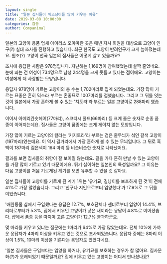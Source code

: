 ```yaml
---
layout: single
title: "일본 집사들이 믹스냥이를 많이 키우는 이유"
date: 2019-03-08 10:00:00
categories: 감동
author: Companimal
---
```


일본의 고양이 용품 업체 아이리스 오야마란 곳은 매년 자사 회원을 대상으로 고양이 인구(?) 실태 조사를 진행하고 있습니다. 최근 한국도 고양이 반려인구가 크게 높아졌는데요. 원조(?) 고양이 천국 일본의 집사들은 어떻게 살고 있을까요?

조사에 응답한 사람은 978명입니다. 지난해는 1,169명이 참여했었는데 살짝 줄었네요. 눈에 띄는 건 여성이 734명으로 남성 244명을 크게 웃돌고 있다는 점이에요. 고양이는 여성에게 더 사랑받는 모양입니다.

응답자 978명이 기르는 고양이의 총 수는 1,702마리로 집계 되었는데요. 가장 많이 기르는 묘종은 흔히 믹스라 부르는 혼종묘로 1007마리를 점했습니다. 그리고 그 뒤를 잇는 것이 일본에서 가장 흔하게 볼 수 있는 '챠토라’라 부르는 일본 고양이로 288마리 였습니다.

이어서 아메리칸숏헤어(77마리), 스코티시 폴드(66마리) 등 크게 줄은 숫자로 순종 품종이 이어지는데요. 집사들은 고양이 품종에는 크게 게이치 않는 모양입니다.

가장 많이 기르는 고양이의 컬러는 '키지토라’라 부르는 검은 줄무늬가 섞인 갈색 고양이(197마리)였는데요. 이 역시 길거리에서 가장 흔하게 볼 수 있는 무늬입니다. 그 뒤로 흑백이 187마리 검은색이 164 마리 등 비슷비슷한 숫자로 나타났어요.

결과를 보면 집사들의 취향이 잘 보이질 않는데요. 길을 가다 흔히 만날 수 있는 고양이를 가장 많이 기르고 있기 때문이에요. 튀기 싫어하는 일본인의 특성일까요? 그 이유는 다음 고양이를 처음 기르게된 계기를 보면 유추할 수 있을 것 같아요.

일본 집사들이 고양이를 기르게 된 계기 1위는 '유기묘, 길냥이를 보호하게 된 것’이 전체 41%로 가장 많았습니다. 그리고 '친구나 지인으로부터 입양했다’가 17.9%로 그 뒤를 이었습니다.

'애완동물 샵에서 구입했다는 응답은 12.7%, 보호단체나 센터로부터 입양이 14.4%, 브리더로부터가 5.3%, 집에서 키우던 고양이가 낳은 새끼라는 응답이 4.8%로 이어졌습다. 샵에서 품종 등을 따지며 고른 고양이가 12.7% 불과하군요.

몇 마리를 키우고 있냐는 질문에는 1마리가 64%로 가장 많았는데요. 전체 10%에 가까운 응답자가 4마리 이상을 키우고 있는 것으로 조사되었습니다. 응답자 중에는 8마리 이상이 1.5%, 10마리 이상을 기른다는 응답자도 있었다네요.

'일본 집사들은 구입보다는 입양을 하거나, 유기묘를 보호하는 경우가 참 많아요. 집사문화(?)가 오래되었기 때문일까요? 집에 키우고 있는 고양이는 어디서 만나셨나요?
